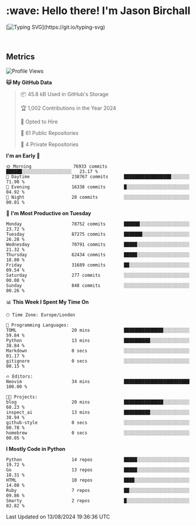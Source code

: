 <h1 align="left" id="jason-title">:wave: Hello there! I'm Jason Birchall</h1>

[![Typing SVG](https://readme-typing-svg.demolab.com?font=Anek+Devanagari+&size=14&pause=1000&color=8C8C8C&width=435&separator=%3C&lines=Software+Engineer+working+at+MoJ+Digital+UK.%3CI'm+currently+learning+Python+and+Machine+Learning.%3COpen+Source+and+Free+Software+advocate.%3CSkills%3A+Go;+Python;+Terraform;+Kubernetes.)](https://git.io/typing-svg)

<br>


<h2>Metrics</h2>

<!--START_SECTION:waka-->
![Profile Views](http://img.shields.io/badge/Profile%20Views-21-blue)

**🐱 My GitHub Data** 

> 📦 45.8 kB Used in GitHub's Storage 
 > 
> 🏆 1,002 Contributions in the Year 2024
 > 
> 💼 Opted to Hire
 > 
> 📜 61 Public Repositories 
 > 
> 🔑 4 Private Repositories 
 > 
**I'm an Early 🐤** 

```text
🌞 Morning                76933 commits       ██████░░░░░░░░░░░░░░░░░░░   23.17 % 
🌆 Daytime                238767 commits      ██████████████████░░░░░░░   71.90 % 
🌃 Evening                16338 commits       █░░░░░░░░░░░░░░░░░░░░░░░░   04.92 % 
🌙 Night                  28 commits          ░░░░░░░░░░░░░░░░░░░░░░░░░   00.01 % 
```
📅 **I'm Most Productive on Tuesday** 

```text
Monday                   78752 commits       ██████░░░░░░░░░░░░░░░░░░░   23.72 % 
Tuesday                  87275 commits       ███████░░░░░░░░░░░░░░░░░░   26.28 % 
Wednesday                70791 commits       █████░░░░░░░░░░░░░░░░░░░░   21.32 % 
Thursday                 62434 commits       █████░░░░░░░░░░░░░░░░░░░░   18.80 % 
Friday                   31689 commits       ██░░░░░░░░░░░░░░░░░░░░░░░   09.54 % 
Saturday                 277 commits         ░░░░░░░░░░░░░░░░░░░░░░░░░   00.08 % 
Sunday                   848 commits         ░░░░░░░░░░░░░░░░░░░░░░░░░   00.26 % 
```


📊 **This Week I Spent My Time On** 

```text
🕑︎ Time Zone: Europe/London

💬 Programming Languages: 
TOML                     20 mins             ███████████████░░░░░░░░░░   59.84 % 
Python                   13 mins             ██████████░░░░░░░░░░░░░░░   38.84 % 
Markdown                 0 secs              ░░░░░░░░░░░░░░░░░░░░░░░░░   01.17 % 
gitignore                0 secs              ░░░░░░░░░░░░░░░░░░░░░░░░░   00.15 % 

🔥 Editors: 
Neovim                   34 mins             █████████████████████████   100.00 % 

🐱‍💻 Projects: 
blog                     20 mins             ███████████████░░░░░░░░░░   60.23 % 
inspect_ai               13 mins             ██████████░░░░░░░░░░░░░░░   38.94 % 
github-style             0 secs              ░░░░░░░░░░░░░░░░░░░░░░░░░   00.78 % 
homebrew                 0 secs              ░░░░░░░░░░░░░░░░░░░░░░░░░   00.05 % 
```

**I Mostly Code in Python** 

```text
Python                   14 repos            █████░░░░░░░░░░░░░░░░░░░░   19.72 % 
Go                       13 repos            █████░░░░░░░░░░░░░░░░░░░░   18.31 % 
HTML                     10 repos            ████░░░░░░░░░░░░░░░░░░░░░   14.08 % 
Ruby                     7 repos             ██░░░░░░░░░░░░░░░░░░░░░░░   09.86 % 
Smarty                   2 repos             █░░░░░░░░░░░░░░░░░░░░░░░░   02.82 % 
```




 Last Updated on 13/08/2024 19:36:36 UTC
<!--END_SECTION:waka-->

<!-- links -->

[issues page]: https://github.com/jasonBirchall/jasonBirchall/issues "jasonBirchall/issues"
